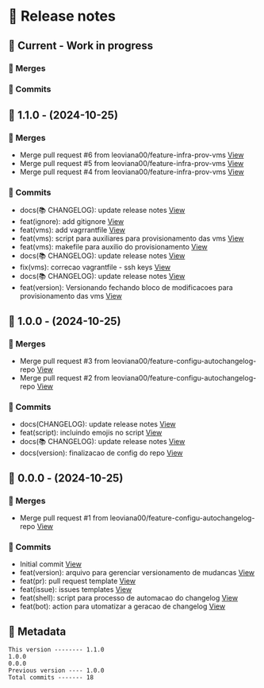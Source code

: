# 🎁 Release notes

## 🚧 Current - Work in progress
### 🔀 Merges

### 🚀 Commits



## 🔖 1.1.0 - (2024-10-25)
### 🔀 Merges
*  Merge pull request #6 from leoviana00/feature-infra-prov-vms [View](https://github.com/leoviana00/dio-dp-ansible-vagrant-clusterSwarm/commits/efc582ecccaf0db18d2019358eb4592c0d667459)
*  Merge pull request #5 from leoviana00/feature-infra-prov-vms [View](https://github.com/leoviana00/dio-dp-ansible-vagrant-clusterSwarm/commits/badf867abdcf4172aa3849edb9b0d8c58e3593d6)
*  Merge pull request #4 from leoviana00/feature-infra-prov-vms [View](https://github.com/leoviana00/dio-dp-ansible-vagrant-clusterSwarm/commits/81e8e520d0ead1274c9e270dffcc6e68ebb5934e)
### 🚀 Commits
*  docs(📚 CHANGELOG): update release notes [View](https://github.com/leoviana00/dio-dp-ansible-vagrant-clusterSwarm/commits/ee203bc26aaa47b774110abee5eee7527a5abb52)
*  feat(ignore): add gitignore [View](https://github.com/leoviana00/dio-dp-ansible-vagrant-clusterSwarm/commits/26008844e651492d49ee75cdbe30303ae25c09a9)
*  feat(vms): add vagrrantfile [View](https://github.com/leoviana00/dio-dp-ansible-vagrant-clusterSwarm/commits/ccaf8b612eba366de13cce06b96ffceb739a7c62)
*  feat(vms): script para auxiliares para provisionamento das vms [View](https://github.com/leoviana00/dio-dp-ansible-vagrant-clusterSwarm/commits/caf1d7dded91e1fdaa4276a872994ff068667024)
*  feat(vms): makefile para auxilio do provisionamento [View](https://github.com/leoviana00/dio-dp-ansible-vagrant-clusterSwarm/commits/1f0d0d6d51fc15001bfbc907a397a1f9b1d93d61)
*  docs(📚 CHANGELOG): update release notes [View](https://github.com/leoviana00/dio-dp-ansible-vagrant-clusterSwarm/commits/4d145b8bc7e9c0dcc2b091fe0151f3f9f7db46ab)
*  fix(vms): correcao vagrantfile - ssh keys [View](https://github.com/leoviana00/dio-dp-ansible-vagrant-clusterSwarm/commits/347d0b631da59074feb99a8421a8e1e7358e42cf)
*  docs(📚 CHANGELOG): update release notes [View](https://github.com/leoviana00/dio-dp-ansible-vagrant-clusterSwarm/commits/900f4aade1b95a4787e91baae0f10379c1fe2a7f)
*  feat(version): Versionando  fechando bloco de modificacoes para provisionamento das vms [View](https://github.com/leoviana00/dio-dp-ansible-vagrant-clusterSwarm/commits/c84ea3ba4bd0fd4a78895cbe2c2f10ef29978846)



## 🔖 1.0.0 - (2024-10-25)
### 🔀 Merges
*  Merge pull request #3 from leoviana00/feature-configu-autochangelog-repo [View](https://github.com/leoviana00/dio-dp-ansible-vagrant-clusterSwarm/commits/8a475d75b1f5ce7e12c68fdd038c5a957d000607)
*  Merge pull request #2 from leoviana00/feature-configu-autochangelog-repo [View](https://github.com/leoviana00/dio-dp-ansible-vagrant-clusterSwarm/commits/ece079f1a07a12db2ffa3a1cbd70233a70f1ba7e)
### 🚀 Commits
*  docs(CHANGELOG): update release notes [View](https://github.com/leoviana00/dio-dp-ansible-vagrant-clusterSwarm/commits/0a7be2d8ae416265d47cad6b6ff52c21b5f6c70e)
*  feat(script): incluindo emojis no script [View](https://github.com/leoviana00/dio-dp-ansible-vagrant-clusterSwarm/commits/6064dd4279ba7d85ad15f02db95a9ba1a30c8a82)
*  docs(📚 CHANGELOG): update release notes [View](https://github.com/leoviana00/dio-dp-ansible-vagrant-clusterSwarm/commits/548d2518ff46233130bdc0c2ce0dd42995a797cd)
*  docs(version): finalizacao de config do repo [View](https://github.com/leoviana00/dio-dp-ansible-vagrant-clusterSwarm/commits/9d11750e88405f78e6e41fd923086cdcab9c1b95)



## 🔖 0.0.0 - (2024-10-25)
### 🔀 Merges
*  Merge pull request #1 from leoviana00/feature-configu-autochangelog-repo [View](https://github.com/leoviana00/dio-dp-ansible-vagrant-clusterSwarm/commits/cfde02169bef92de3dd9602bbe9880d9ea945dfc)
### 🚀 Commits
*  Initial commit [View](https://github.com/leoviana00/dio-dp-ansible-vagrant-clusterSwarm/commits/ddc6af6fe2864cd188e96240fb032a3dfb43bce9)
*  feat(version): arquivo para gerenciar versionamento de mudancas [View](https://github.com/leoviana00/dio-dp-ansible-vagrant-clusterSwarm/commits/a6e43b08e0dbdf6a33e5ac2a0c7cd14625c1bec5)
*  feat(pr): pull request template [View](https://github.com/leoviana00/dio-dp-ansible-vagrant-clusterSwarm/commits/66d590507709a69dee4ea9e09f69e7458c44fd1d)
*  feat(issue): issues templates [View](https://github.com/leoviana00/dio-dp-ansible-vagrant-clusterSwarm/commits/45aada816298997cf209a3fc160550925151392c)
*  feat(shell): script para processo de automacao do changelog [View](https://github.com/leoviana00/dio-dp-ansible-vagrant-clusterSwarm/commits/8c110463154cdcb74827ec646eb638ad645b0ed6)
*  feat(bot): action para utomatizar a geracao de changelog [View](https://github.com/leoviana00/dio-dp-ansible-vagrant-clusterSwarm/commits/8419fe8e17f1a4a6b2f2a2f63a46b520b681a521)
## 📝 Metadata
```
This version -------- 1.1.0
1.0.0
0.0.0
Previous version ---- 1.0.0
Total commits ------- 18
```
